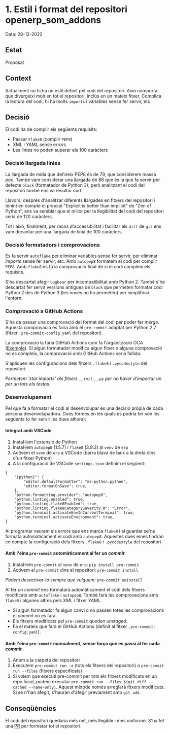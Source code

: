 # 1. Estil i format del repositori openerp_som_addons

Data: 28-12-2022

## Estat

Proposat

## Context

Actualment no hi ha un estil definit pel codi del repositori. Això comporta que divergeixi molt en tot el repositori, inclús en un mateix fitxer. Complica la lectura del codi, hi ha molts `imports` i variables sense fer servir, etc.

## Decisió

El codi ha de complir els següents requisits:

- Passar `Flake8` (complir `PEP8`)
- XML i YAML sense errors
- Les línies no poden superar els 100 caràcters

### Decisió llargada línies

La llargada de mida que defineix PEP8 és de 79, que considerem massa poc. També vam considerar una llargada de 88 que és la que fa servir per defecte `black` (formatador de Python 3), però analitzant el codi del repositori també ens va resultar curt.

Llavors, després d'analitzar diferents llargades en fitxers del repositori i tenint en compte el principi "Explicit is better than implicit" de "Zen of Python", ens va semblar que el millor per la llegibilitat del codi del repositori seria de 120 caràcters.

Tot i això, finalment, per raons d'accessibilitat i facilitar els `diff` de `git` ens vam decantar per una llargada de línia de 100 caràcters.

### Decisió formatadors i comprovacions

Es fa servir `autoflake` per eliminar variables sense fer servir, per eliminar _imports_ sense fer servir, etc. Amb `autopep8` formatem el codi per complir `PEP8`. Amb `flake8` es fa la comprovació final de si el codi compleix els requisits.

S'ha descartat afegir `bugbear` per incompatibilitat amb Python 2. També s'ha descartat fer servir versions antigues de `black` que permeten formatar codi Python 2 des de Python 3 (les noves no ho permeten) per simplificar l'entorn.

### Comprovació a GitHub Actions

S'ha de passar una comprovació del format del codi per poder fer _merge_. Aquesta comprovació es faria amb el `pre-commit` adaptat per Python 2.7 (fitxer `.pre-commit-config.yaml` del repositori).

La comprovació la faria GitHub Actions com fa l'organització OCA ([Exemple](https://github.com/OCA/account-analytic/blob/14.0/.github/workflows/pre-commit.yml)). Si algun formatador modifica algun fitxer o alguna comprovació no es compleix, la comprovació amb GitHub Actions seria fallida.

S'apliquen les configuracions dels fitxers `.flake8` i `.pycodestyle` del repositori.

_Permetem 'star imports' als fitxers `__init__.py` per no haver d'importar un per un tots els testos._

### Desenvolupament

Pel que fa a formatar el codi al desenvolupar és una decisió pròpia de cada persona desenvolupadora. Dues formes en les quals es podria fer són les següents (o fer servir les dues alhora):

#### Integrat amb VSCode

1. Instal·lem l'extensió de Python
2. Instal·lem `autopep8` (1.5.7) i `flake8` (3.9.2) al `venv` de `erp`
3. Activem el `venv` de `erp` a VSCode (barra blava de baix a la dreta dins d'un fitxer Python)
4. A la configuració de VSCode `settings.json` definim el següent:

```
{
    "[python]": {
        "editor.defaultFormatter": "ms-python.python",
        "editor.formatOnSave": true,
    },
    "python.formatting.provider": "autopep8",
    "python.linting.enabled": true,
    "python.linting.flake8Enabled": true,
    "python.linting.flake8CategorySeverity.W": "Error",
    "python.terminal.activateEnvInCurrentTerminal": true,
    "python.terminal.activateEnvironment": true,
}
```

Al programar veurem els errors que ens marca `flake8` i al guardar se'ns formata automàticament el codi amb `autopep8`. Aquestes dues eines tindran en compte la configuració dels fitxers `.flake8` i `.pycodestyle` del repositori.

#### Amb l'eina `pre-commit` automàticament al fer un _commit_

1. Instal·lem `pre-commit` al `venv` de `erp`: `pip install pre-commit`
2. Activem el `pre-commit` dins el repositori: `pre-commit install`

*Podem desactivar-lo sempre que vulguem: `pre-commit uninstall`*

Al fer un _commit_ ens formatarà automàticament el codi dels fitxers modificats amb `autoflake` i `autopep8`. També farà les comprovacions amb `flake8` i algunes altres pels XML i fitxer YAML.

- Si algun formatador fa algun canvi o no passen totes les comprovacions el _commit_ no es farà.
- Els fitxers modificats pel `pre-commit` queden _unstaged_.
- Fa el mateix que farà el GitHub Actions (definit al fitxer `.pre-commit-config.yaml`).

#### Amb l'eina `pre-commit` manualment, sense força que es passi al fer cada _commit_

1. Anem a la carpeta del repositori
2. Executem `pre-commit run -a` (tots els fitxers del repositori) o `pre-commit run --files` (fitxers especificats)
3. Si volem que executi pre-commit per tots els fitxers modificats en un repo local, podem executar `pre-commit run --files $(git diff --cached --name-only)`. Aquest mètode només arreglarà fitxers modificats. Si se n'han afegit, s'hauran d'afegir previament amb `git add`.

## Conseqüències

El codi del repositori quedaria més net, més llegible i més uniforme. S'ha fet una [PR](https://github.com/Som-Energia/openerp_som_addons/pull/527) per formatar tot el repositori.
